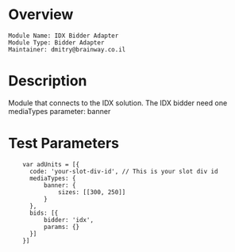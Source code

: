 # Overview

```
Module Name: IDX Bidder Adapter
Module Type: Bidder Adapter
Maintainer: dmitry@brainway.co.il
```

# Description

Module that connects to the IDX solution.
The IDX bidder need one mediaTypes parameter: banner

# Test Parameters
```
    var adUnits = [{
      code: 'your-slot-div-id', // This is your slot div id
      mediaTypes: {
          banner: {
              sizes: [[300, 250]]
          }
      },
      bids: [{
          bidder: 'idx',
          params: {}
      }]
    }]
```
